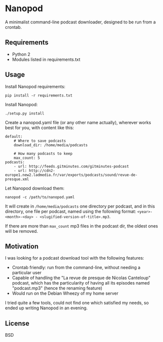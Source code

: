 # Nanopod

A minimalist command-line podcast downloader, designed to be run from a crontab.

## Requirements

- Python 2
- Modules listed in requirements.txt

## Usage

Install Nanopod requirements:

    pip install -r requirements.txt

Install Nanopod:

    ./setup.py install

Create a nanopod.yaml file (or any other name actually), wherever works best
for you, with content like this:

    default:
        # Where to save podcasts
        download_dir: /home/media/podcasts

        # How many podcasts to keep
        max_count: 5
    podcasts:
        - url: http://feeds.gitminutes.com/gitminutes-podcast
        - url: http://cdn2-europe1.new2.ladmedia.fr/var/exports/podcasts/sound/revue-de-presque.xml

Let Nanopod download them:

    nanopod -c /path/to/nanopod.yaml

It will create in `/home/media/podcasts` one directory per podcast, and in this
directory, one file per podcast, named using the following format:
`<year>-<month>-<day> - <slugified-version-of-title>.mp3`.

If there are more than `max_count` mp3 files in the podcast dir, the oldest ones
will be removed.

## Motivation

I was looking for a podcast download tool with the following features:
- Crontab friendly: run from the command-line, without needing a particular
  user
- Capable of handling the "La revue de presque de Nicolas Canteloup" podcast,
  which has the particularity of having all its episodes named "podcast.mp3"
  (hence the renaming feature)
- Would run on the Debian Wheezy of my home server

I tried quite a few tools, could not find one which satisfied my needs, so ended
up writing Nanopod in an evening.

## License

BSD
